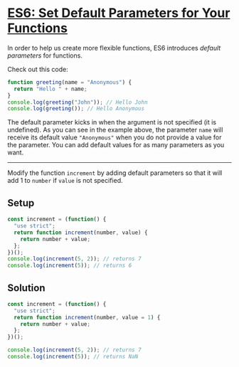 # [ES6: Set Default Parameters for Your Functions](https://learn.freecodecamp.org/javascript-algorithms-and-data-structures/es6/set-default-parameters-for-your-functions)

In order to help us create more flexible functions, ES6 introduces _default parameters_ for functions.

Check out this code:

```js
function greeting(name = "Anonymous") {
  return "Hello " + name;
}
console.log(greeting("John")); // Hello John
console.log(greeting()); // Hello Anonymous
```

The default parameter kicks in when the argument is not specified (it is undefined). As you can see in the example above, the parameter `name` will receive its default value `"Anonymous"` when you do not provide a value for the parameter. You can add default values for as many parameters as you want.

---

Modify the function `increment` by adding default parameters so that it will add 1 to `number` if `value` is not specified.

## Setup
```js
const increment = (function() {
  "use strict";
  return function increment(number, value) {
    return number + value;
  };
})();
console.log(increment(5, 2)); // returns 7
console.log(increment(5)); // returns 6
```

## Solution
```js
const increment = (function() {
  "use strict";
  return function increment(number, value = 1) {
    return number + value;
  };
})();

console.log(increment(5, 2)); // returns 7
console.log(increment(5)); // returns NaN
```